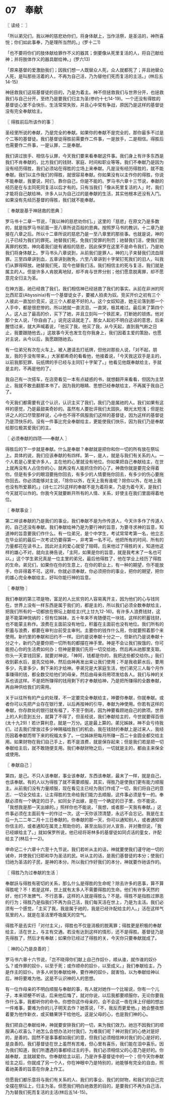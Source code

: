 # 07　奉献



〖 读经： 〗

「所以弟兄们，我以神的慈悲劝你们，将身体献上，当作活祭，是圣洁的，神所喜悦；你们如此事奉，乃是理所当然的。」(罗十二1)

「也不要将你们的肢体献给罪作不义的器其；倒要像从死里复活的人，将自己献给神；并将肢体作义的器具献给神。」(罗六13)

「原来基督的爱激励我们；因我们想一人既替众人死，众人就都死了；并且祂替众人死，是叫那些活着的人，不再为自己活，乃为替他们死而复活的主活。」(林后五14-15)

神拯救我们这班基督徒的目的，乃是为着主。神不但拯救我们与世界分开，也拯救我们与自己分开，至终乃是要我们归主为圣(参约十七14-19)。一个还没有得胜的基督徒心里不会快乐，生活常常失败，并且心中常有争战，原因乃是这样的基督徒没有完全奉献给主。



〖 得胜前后所该作的事 〗

圣经里所说的奉献，乃是完全的奉献。如果你的奉献不是完全的，那你最多不过是个二等的基督徒。我们基督徒得胜前需要作二件事，一是放手，二是相信。得胜后也需要作二件事，一是认罪，二是奉献。

我们讲过放手、相信与认罪，今天我们要来看奉献这件事。我们身上有许多东西是我们不肯奉献的，比方我们的钱财、家庭、时间和职业等等。我们不奉献乃是因为没有经历得胜，我们必须站在得胜的立场上来奉献。凡是没有经历得胜的，就不能奉献。我们以主作我们的得胜，就很容易奉献。你如果没有以主作你的得胜，你说不能奉献，我要说，阿们，靠你自己，你是不能的。罗马书六章十三节说，奉献的经历是在与主同死同复活以后才有的。只有当我们「像从死里复活的人」时，我们才能将自己献给神。许多人以为自己过的是奉献的生活，其实他根本还没有入门。如果没有先经历基督的得胜，我们就不能奉献。



〖 奉献是基于神拯救的恩典 〗

罗马书十二章一节说，「我以神的慈悲劝你们。」这里的「慈悲」在原文乃是多数的，就是指罗马书前面一至八章所说百般的恩典。按照罗马书的教训，十二章乃是接在八章之后。所以十二章所说的慈悲乃是一至八章里的那些事。也就是说，神的儿子已经为我们的罪死。祂替我们死，免我们受罪的刑罚；祂替我们活，使我们脱离罪的权势。神向着我们是有诸般的慈悲，因此保罗在这里不是命令我们，乃是劝我们将身体献上。罗马书头八章说到，从前我们是罪人，神的儿子来替我们流血赎罪。三至四章讲到血，五章讲到赦免，六至八章讲到十字架钉死我们的旧人，叫我们从罪得释放。祂替我们死，现今也替我们活。我们相信主的死与复活，我们就是属主的人。但是许多人肯脱离地狱，却不肯与世界分别；他们愿意脱离罪，却不愿意完全归主为圣。

在神方面，祂已经救了我们，我们相信神已经拯救了我们的事实。从前在非洲的阿比西尼亚(Abyssinia)有一个基督徒女子，要被人拍卖为奴。竞买开价之初有三个人彼此一直加价竞买，这三个人都是不好的人。这个女奴知道，她无论落到那一个人手中，都是很悲惨的。所以她就一直流泪，一直哭，极其难过。最后来了第四个人，这人出了最高的价，买下了她，并且立刻叫一个铁匠来，打断她的锁炼。他对那个女人说，「你自由了。」说完这话就走了。那女人起初不明白这话的意思，后来醒悟过来，就大声喊着说，「他买了我，他买了我，从今天起，直到我气断之日止，我要跟随他去。」这故事今天也发生在你我身上，我们因着主爱的策励，也愿对主说，从今以后，我愿跟随祂去。

有一位弟兄有次在火车上，被人邀请去打纸牌，但他对那些人说，「对不起，朋友，我的手没有带来。」大家都希奇的看看他，他接着说，「今天我这双手是主的，以前我那犯罪、玩纸牌的手已经与主同钉十字架了。」他看见他既奉献给主，手就是主的，不再是他的了。

我自己有一次搭车，在店旁看见一本有点疑惑的书，就想翻开来看看，但因为主禁止，我就不敢去翻那本书了。因为我的眼睛、思想已经奉献给主，不再属于我自己了。

今天我们都需要有这个认识，认识主买了我们，我们乃是属祂的人。我们如果有这样的感觉，乃是最甜美奇妙的。虽然有人要批评我们太固执，眼光太短浅；但是批评之人的口尽管那样说，心中也不得不佩服我们这样的基督徒，因为这样的基督徒乃是顶快乐的。没有一件事比完全奉献给主，更能使我们快乐，因为我们乃是奉献给那位极其爱我们的主。



〖 必须奉献的四项——奉献人 〗

得胜后的下一步就是奉献。什么是奉献？奉献就是把你和你一切的所有放在祭坛上。具体的说，我们应该奉献的有四样。第一，是人，就是与我们有关系的人。一个人若是心里爱许多人，主在他的心里就没有地位。你如果把自己奉献给主，在世上就再没有人占住你的心，就再没有人能抓住你的心了。神救你就是要完全得着你。但是有多少的眼泪要拖你回去，有多少的人情要拖你回去，有多少的伤心要拖你回去。你必须能够对主说，「除你以外，在天上我有谁呢？除你以外，在地上我也没有所爱慕的。」(诗七三25)这样的奉献不是为着将来，乃是为着今天，是我们今天就可以作的。你我今天就要断开所有的人情、关系，好使主在我们里面得着地位。



〖 奉献事业 〗

第二样该奉献的乃是我们的事业。我们奉献不是为作传道人，今天许多作了传道人的，自己还没有奉献。我们奉献给神乃是为要行神的旨意，为要寻求神的旨意，知道神的旨意要我们作什么。有一位弟兄，是个中学生，考试常常考第一名，他立志在毕业前的最后一次考试仍要得第一，非考第一名不可。他把所有的时间、所有的力量都花在读书上。因此对主的爱心就受了阻碍。后来他过了得胜的关，知道他这样的雄心不对，就向主祷告说，「主阿，如果是你的旨意，就是我考末了一名也可以。」这个学生弟兄真是一位主里的弟兄，最后他得胜了，他在学业上经历了得胜的生命。弟兄们，如果你在你的生意上，在你的职业上，有一种的期望，你不能放手，你非得着不可。这样，你就必须奉献，你必须把你的事业，把你的期望，把你的雄心完全奉献给主，好叫你能行神的旨意。



〖 奉献物 〗

我们奉献的第三项是物，富足的人比贫穷的人容易离开主，因为他们的心与钱同在。世界上没有一样东西是属于我们的，都是主的，所以我们必须全数奉献给主，把我们所有的一切都放在祭坛上献给主(代上廿九12-16)。有许多人浪费钱财，这是不能蒙神悦纳的；但有位姊妹，五十年来不肯随便花一块钱，这样的积蓄钱财，也不能蒙主称作。浪费在主面前没有地位，积蓄在主面前也没有地位。我们所有的积蓄与浪费，都要在审判台前受主审判。主要你的钱作什么用，你就要照着那个来使用。新约里的奉献和旧约不一样。旧约是说奉献十分之一，但新约乃是说奉献十分之十，新约乃是要你把一切所有的都摆在神手里。神是不会让我们挨饿的，你可能担心你的生活费如何办；但神是要我们先将一切交给祂，然后再从祂那里支取。你头一天拿钱回家，就要对神说，「神阿，钱都是你的，我把这些都交给你。」我们收到薪水后，是先交给神，然后由神再发出来让我们使用；不是我收薪水后，要用多少，先拿多少，剩下来的才给神。李弟兄是大家庭生活，他们弟兄三人每个月作事赚得的钱，都全数交给他们的母亲，然后由母亲将用项发给各人。我们与神的关系也该这样。不是把所赚得的钱用剩下的才奉献给神，乃是把所赚得的全数奉献，再由神供给我们的需用。

关于以往所有的产业的处理，不一定要完全奉献给主，神要你奉献，你就奉献。或者你可以先把产业存在银行里，以后再按神的引导，奉献为神使用。你若有这样的奉献，你存款处的银行就有福了，不至于倒闭，因为神要看顾祂自己的款项。世界上的人利息到五分，就算了不得了，但圣经说，我们奉献给主的，今世就要得百倍(太十九29)！若计算利息，就是一万分。这是最上算的。弟兄姊妹，神不会亏待我们，过去我们曾放过多少神赐福给我们的机会。我在钱财的奉献上是过来人，我经历因着奉献而带下来的祝福太多了。一位姊妹把每月所赚一百二十金圆全都交给主用。如果财物在我们自己手上，若不是浪费，就是保存起来；但是我们若是把一切奉献给主后，就不敢随便支用。我们奉献财物之后，一切就是主的，都由主来保全或使用。



〖 奉献自己 〗

第四，是己。不只人该奉献，事业该奉献，东西该奉献，最末了一样，就是自己，也该奉献。有的人以为得胜了就不需要顺服，其实，得胜乃是使我们更有能力顺服主。从前我们没有力量顺服，现在看见主已经为我们作成了一切，我们将自己的意志、一切全交给主，让主得胜的生命给我们能力去顺服。这件事必须是专一的。奉献必须有一个确定的日子，如同女子出嫁，是在一个确定的日子里，你不能说，「我想我是那一天出嫁的。」照样你也不能说，「我想，或者那一天我有奉献。」这件事必须在主面前专一的作过一次。这一天你该顶清楚，永远不会忘记。我是在主后一九二二年二月十三日奉献的。你奉献的那一天，你可以通知别人，或者通知带你信主的，或者通知在属灵上帮助你的，甚至出贴示对人宣告，并对撒但说，「我已经嫁给主了。」就如保罗所说，他已经将哥林多的基督徒如同贞洁的童女，许配给主了(林后十一2)。

申命记二十六章十六至十九节说，我们若听从主的话，神就要使我们谨守祂一切的诫命，并使我们归耶和华为圣洁的民。听从主的话，是我们基督徒的本分；使我们归祂为圣洁的子民，是神的本分。所以我们作好我们的本分，神就要作祂该作的。



〖 得胜乃为过奉献的生活 〗

奉献訞与得胜有密切的关系，那么什么是得胜的生命呢？除去许多的恶事，算不算得胜呢？不！若是这样，世上就有太多人不需要得胜的生命。他们有许多天然的好，他们不发脾气、不行恶事，这样的人就是得胜么？不是。得胜不是指胜过罪恶的行为；得胜乃是指我们不再为自己活，我们每天活在世上，乃是为主活。我们必须有一个感觉，「主买了我，我是属于祂的，我是已经许配给主的人。」活在这样气氛里的人，就是在圣洁里呼吸属天的空气。

得胜不是去实行「对付主义」，得胜也不仅是消极的脱离罪；得胜更是积极的奉献给主，活在世上，与主有交通。若没有达到这样的情形，还不是得胜。基督徒乃是先得胜了，然后才有奉献；如果你已经过了得胜的关，今天你只要奉献就成了。



〖 神的心乃是良善的 〗

罗马书六章十六节说，「岂不晓得你们献上自己作奴仆，顺从谁，就作谁的奴仆么？或作罪的奴仆，以至于死；或作顺命的奴仆，以至成义。」我们奉献给主，乃是作主的奴仆。许多人听到奉献给神，要作神的奴仆，就害怕，以为奉献给神以后，神将要难为他。这是不认识神的人的思想。

有一位作母亲的不明白顺服与奉献的事，有人就对她作一个比喻说，你有一个儿子，本来顽梗不听话，后来他后悔了，就对你说，以后我都要顺服你，无论你要我作什么事，我都听你的命令。你想你这作母亲的，会不会这一夜在床上仔细的想出一件难事，要难为你的儿子明天去作？她答说，「不，我反而更爱他。」她会整夜想着要为他作新衣，或买糖果饼干给他吃。这是父母的心，也是我们神的心。

我们把自己奉献给神，神就要安排我们的一切，来为我们效力。祂岂不因我们的顺服满心欢喜么？祂怎么会想办法对付我们，为难我们呢？神对我们的心绝对是好的，是善的。固然不是事事都如我们的意，但我们必须相信神对我们的心是好的，是良善的。我们基督徒在世上虽然有苦难，但心里有喜乐，我们能在泪中喜乐。因为我们知道，我们所遭遇的事都经过主的手。我们必须相信父的心意乃是好的。你越奉献，主就越爱你。你奉献给主以前，乃是许多基督徒中的一个；但今天你奉献给主之后，你就成了另一个人，你在神眼中乃是特别的，祂能够有完全的自由，照着祂美善的旨意在你身上作工。

但愿我们都乐意将与我们有关系的人、我们的事业、我们的财物，和我们的自己完全摆在祭坛上，归主为圣。但愿我们明白祂救恩的目的，是要我们不再为自己活，乃为替我们死而复活的主活(林后五14-15)。

